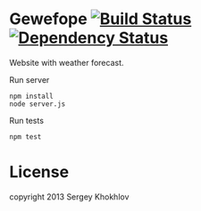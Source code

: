 Gewefope [![Build Status](https://travis-ci.org/skhokhlov/gewefope.png?branch=master)](https://travis-ci.org/skhokhlov/gewefope) [![Dependency Status](https://gemnasium.com/skhokhlov/gewefope.png)](https://gemnasium.com/skhokhlov/gewefope)
========
Website with weather forecast.

Run server
```
npm install
node server.js
```

Run tests
```
npm test
```

License
=======
copyright 2013 Sergey Khokhlov
